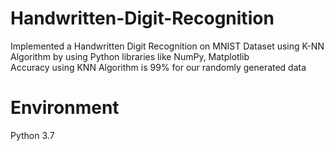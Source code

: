 # Handwritten-Digit-Recognition
Implemented a Handwritten Digit Recognition on MNIST Dataset using K-NN Algorithm by using Python libraries like NumPy, Matplotlib <br>
Accuracy using KNN Algorithm is 99% for our randomly generated data

# Environment
Python 3.7
  
